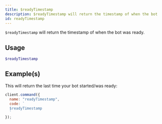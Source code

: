 ```yaml
---
title: $readyTimestamp
description: $readyTimestamp will return the timestamp of when the bot was ready.
id: readyTimestamp
---
```


`$readyTimestamp` will return the timestamp of when the bot was ready.

## Usage

```php
$readyTimestamp
```

## Example(s)

This will return the last time your bot started/was ready:

```javascript
client.command({
  name: "readyTimestamp",
  code: `
  $readyTimestamp
  `
});
```

